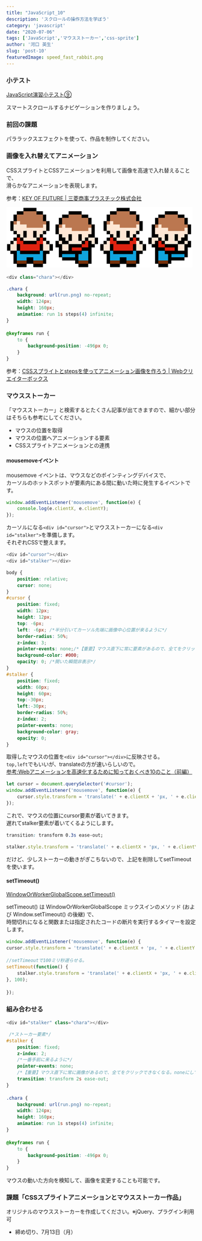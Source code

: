 ```yaml
---
title: "JavaScript_10"
description: 'スクロールの操作方法を学ぼう'
category: 'javascript'
date: "2020-07-06"
tags: ['JavaScript','マウスストーカー','css-sprite']
author: '河口 英生'
slug: 'post-10'
featuredImage: speed_fast_rabbit.png
---
```

<div class="post-section">
<h3 class="title is-5" >小テスト</h3>

[JavaScript演習小テスト⑨](https://forms.gle/Zo4rYX2UKxdS1DEN9)

スマートスクロールするナビゲーションを作りましょう。
</div>


<div class="post-section">
<h3 class="title is-5" >前回の課題</h3>

パララックスエフェクトを使って、作品を制作してください。
</div>

<div class="post-section">
<h3 class="title is-5" >画像を入れ替えてアニメーション</h3>

CSSスプライトとCSSアニメーションを利用して画像を高速で入れ替えることで、  
滑らかなアニメーションを表現します。

参考：[KEY OF FUTURE | 三菱商事プラスチック株式会社](https://www.mcplas.co.jp/keyoffuture/)

![キャラクター](../../images/run.png)

```javascript
<div class="chara"></div>
```
```css
.chara {
    background: url(run.png) no-repeat;
    width: 124px;
    height: 160px;
    animation: run 1s steps(4) infinite;
}

@keyframes run {
    to {
        background-position: -496px 0;
    }
}
```
参考：[CSSスプライトとstepsを使ってアニメーション画像を作ろう |  Webクリエイターボックス](https://www.webcreatorbox.com/tech/css-sprite-steps)

</div>

<div class="post-section">
<h3 class="title is-5" >マウスストーカー</h3>

「マウスストーカー」と検索するとたくさん記事が出てきますので、細かい部分はそちらも参考にしてください。

- マウスの位置を取得
- マウスの位置へアニメーションする要素
- CSSスプライトアニメーションとの連携


<h4 class="title is-6" >mousemoveイベント</h4>

mousemove イベントは、マウスなどのポインティングデバイスで、  
カーソルのホットスポットが要素内にある間に動いた時に発生するイベントです。

```javascript
window.addEventListener('mousemove', function(e) {
    console.log(e.clientX, e.clientY);
});
```

カーソルになる``<div id="cursor">``とマウスストーカーになる``<div id="stalker">``を準備します。  
それぞれCSSで整えます。

```javascript
<div id="cursor"></div>
<div id="stalker"></div>
```

```css
body {
    position: relative;
    cursor: none;
}
#cursor {
    position: fixed;
    width: 12px;
    height: 12px;
    top: -6px;
    left: -6px; /*半分引いてカーソル先端に画像中心位置が来るように*/
    border-radius: 50%;
    z-index: 3;
    pointer-events: none;/*【重要】マウス直下に常に要素があるので、全てをクリックできなくなる。この要素に対してnoneにすることで対応する。*/
    background-color: #000;
    opacity: 0; /*開いた瞬間非表示*/
}
#stalker {
    position: fixed;
    width: 60px;
    height: 60px;
    top:-30px;
    left:-30px;
    border-radius: 50%;
    z-index: 2;
    pointer-events: none;
    background-color: gray;
    opacity: 0; 
}
```

取得したマウスの位置を``<div id="cursor"></div>``に反映させる。  
``top,left``でもいいが、translateの方が速いらしいので。  
[参考:Webアニメーションを高速化するために知っておくべき10のこと（前編）](https://html5experts.jp/cssradar/2027/)

```javascript
let cursor = document.querySelector('#cursor');
window.addEventListener('mousemove', function(e) {
    cursor.style.transform = 'translate(' + e.clientX + 'px, ' + e.clientY + 'px)';
});
```

これで、マウスの位置にcursor要素が着いてきます。  
遅れてstalker要素が着いてくるようにします。

```css
transition: transform 0.3s ease-out;
```
```javascript
stalker.style.transform = 'translate(' + e.clientX + 'px, ' + e.clientY + 'px)';
```
だけど、少しストーカーの動きがぎこちないので、上記を削除してsetTimeoutを使います。

<h4 class="title is-6" >setTimeout()</h4>

[WindowOrWorkerGlobalScope.setTimeout()](https://developer.mozilla.org/ja/docs/Web/API/WindowOrWorkerGlobalScope/setTimeout)

setTimeout() は WindowOrWorkerGlobalScope ミックスインのメソッド (および Window.setTimeout() の後継) で、  
時間切れになると関数または指定されたコードの断片を実行するタイマーを設定します。

```javascript
window.addEventListener('mousemove', function(e) {
cursor.style.transform = 'translate(' + e.clientX + 'px, ' + e.clientY + 'px)';

//setTimeoutで100ミリ秒遅らせる。
setTimeout(function() {
    stalker.style.transform = 'translate(' + e.clientX + 'px, ' + e.clientY + 'px)';
}, 100);

});
```
</div>

<div class="post-section">
<h3 class="title is-5" >組み合わせる</h3>

```javascript
<div id="stalker" class="chara"></div>
```

```css
 /*ストーカー要素*/
#stalker {
    position: fixed;
    z-index: 2;
    /*一番手前に来るように*/
    pointer-events: none;
    /*【重要】マウス直下に常に画像があるので、全てをクリックできなくなる。noneにして対応*/
    transition: transform 2s ease-out;
}

.chara {
    background: url(run.png) no-repeat;
    width: 124px;
    height: 160px;
    animation: run 1s steps(4) infinite;
}

@keyframes run {
    to {
        background-position: -496px 0;
    }
}
```

マウスの動いた方向を検知して、画像を変更することも可能です。
</div>
<div class="post-section">
<h3 class="title is-5" >課題「CSSスプライトアニメーションとマウスストーカー作品」</h3>

オリジナルのマウスストーカーを作成してください。※jQuery、プラグイン利用可

- 締め切り、7月13日（月）
</div>